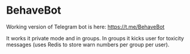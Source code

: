 # BehaveBot

Working version of Telegram bot is here:
https://t.me/BehaveBot

It works it private mode and in groups. In groups it kicks user for toxicity messages (uses Redis to store warn numbers per group per user).